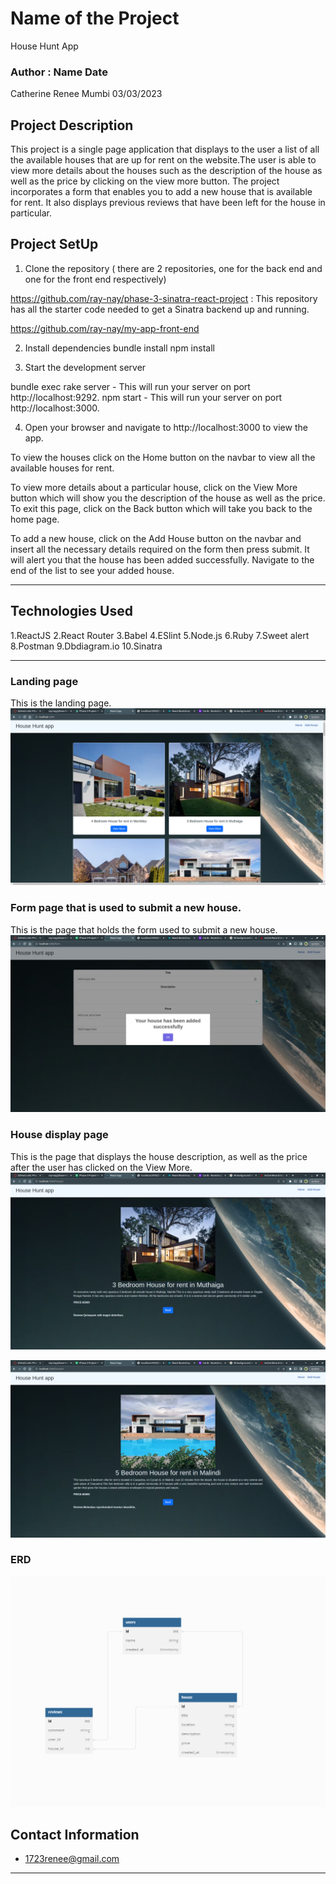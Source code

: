 # Name of the Project
House Hunt App
### Author : Name Date
Catherine Renee Mumbi 03/03/2023
## Project Description
This project is a single page application that displays to the user a list of all the available houses that are up for rent on the website.The user is able to view more details about the houses such as the description of the house as well as the price by clicking on the view more button.  The project incorporates a form that enables you to add a new house that is available for rent. It also displays previous reviews that have been left for the house in particular.

## Project SetUp 
1. Clone the repository ( there are 2 repositories, one for the back end and one for the front end respectively)

https://github.com/ray-nay/phase-3-sinatra-react-project : This repository has all the starter code needed to get a Sinatra backend up and running.



https://github.com/ray-nay/my-app-front-end



2. Install dependencies
bundle install
npm install


3. Start the development server

bundle exec rake server - This will run your server on port http://localhost:9292.
npm start - This will run your server on port http://localhost:3000.




4. Open your browser and navigate to http://localhost:3000 to view the app.

To view the houses click on the Home button on the navbar to view all the available houses for rent.

To view more details about a particular house, click on the View More button which will show you the description of the house as well as the price. To exit this page, click on the Back button which will take you back to the home page.

To add a new house, click on the Add House button on the navbar and insert all the necessary details required on the form then press submit. It will alert you that the house has been added successfully. Navigate to the end of the list to see your added house.


******

## Technologies Used
1.ReactJS
2.React Router
3.Babel
4.ESlint
5.Node.js
6.Ruby
7.Sweet alert
8.Postman
9.Dbdiagram.io
10.Sinatra
*****

### Landing page 
This is the landing page.
![Landing page](./images/homepage.png)
### Form page that is used to submit a new house.
This is the page that holds the form used to submit a new house.
![Submission page](./images/submit.png)
### House display page
This is the page that displays the house description, as well as the price after the user has clicked on the View More.
![View page](./images/house1.png)

![View more page](./images/house2.png)

### ERD
![ERD](./images/erd.png)



## Contact Information
* 1723renee@gmail.com
*****